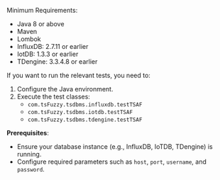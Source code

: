 Minimum Requirements:

- Java 8 or above
- Maven
- Lombok
- InfluxDB: 2.7.11 or earlier
- IotDB: 1.3.3 or earlier
- TDengine: 3.3.4.8 or earlier





If you want to run the relevant tests, you need to:

1. Configure the Java environment.
2. Execute the test classes:
   - `com.tsFuzzy.tsdbms.influxdb.testTSAF`
   - `com.tsFuzzy.tsdbms.iotdb.testTSAF`
   - `com.tsFuzzy.tsdbms.tdengine.testTSAF`

**Prerequisites**:

- Ensure your database instance (e.g., InfluxDB, IoTDB, TDengine) is running.
- Configure required parameters such as `host`, `port`, `username`, and `password`.